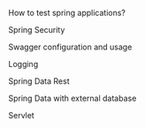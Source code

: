 How to test spring applications?

Spring Security

Swagger configuration and usage

Logging

Spring Data Rest

Spring Data with external database

Servlet
